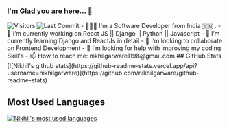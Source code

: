 ### I'm Glad you are here... 👋

<img alt="Visitors" src="https://komarev.com/ghpvc/?username=nikhilgarware&style=flat&labelColor=black&logo=github&label=PROFILE+VIEWS&color=29bf12"/>
<img alt="Last Commit" src="https://img.shields.io/github/last-commit/nikhilgarware/nikhilgarware?logo=markdown&label=LAST+UPDATE&color=29bf12&style=flat">
- 👨🏻‍💻 I'm a Software Developer from India 🇮🇳 .
- 🔭 I’m currently working on React JS || Django || Python || Javascript
- 🌱 I’m currently learning Django and ReactJs in detail
- 👯 I’m looking to collaborate on Frontend Development
- 🤔 I’m looking for help with improving my coding Skill's
- 📫 How to reach me: nikhilgarware1198@gmail.com
## GitHub Stats
[![Nikhil's github stats](https://github-readme-stats.vercel.app/api?username=nikhilgarware)](https://github.com/nikhilgarware/github-readme-stats)

## Most Used Languages 
[![Nikhil's most used languages](https://github-readme-stats.vercel.app/api/top-langs/?username=nikhilgarware)](https://github-readme-stats.vercel.app/api/top-langs/?username=nikhilgarware)
